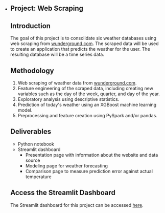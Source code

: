 * ## Project: Web Scraping

  ## Introduction

  The goal of this project is to consolidate six weather databases using web scraping from [wunderground.com](https://www.wunderground.com/). The scraped data will be used to create an application that predicts the weather for the user. The resulting database will be a time series data.

  ## Methodology


  1. Web scraping of weather data from [wunderground.com](https://www.wunderground.com/).
  2. Feature engineering of the scraped data, including creating new variables such as the day of the week, quarter, and day of the year.
  3. Exploratory analysis using descriptive statistics.
  4. Prediction of today's weather using an XGBoost machine learning model.
  5. Preprocessing and feature creation using PySpark and/or pandas.

  ## Deliverables

  * Python notebook
  * Streamlit dashboard
    * Presentation page with information about the website and data source
    * Modeling page for weather forecasting
    * Comparison page to measure prediction error against actual temperature

  ## Access the Streamlit Dashboard

  The Streamlit dashboard for this project can be accessed [here](https://olaaumari-weather-app-interface-3rxw97.streamlit.app/).
